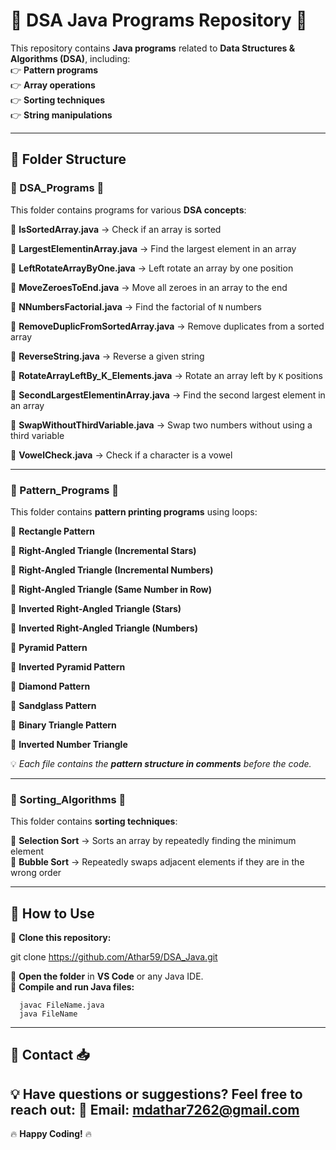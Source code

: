# 📌 DSA Java Programs Repository 🚀  

This repository contains **Java programs** related to **Data Structures & Algorithms (DSA)**, including:  
👉 **Pattern programs**  
👉 **Array operations**  
👉 **Sorting techniques**  
👉 **String manipulations**  

---  

## 📂 Folder Structure  

### 🔹 DSA_Programs 📌  

This folder contains programs for various **DSA concepts**:  

🔹 **IsSortedArray.java** → Check if an array is sorted  

🔹 **LargestElementinArray.java** → Find the largest element in an array  

🔹 **LeftRotateArrayByOne.java** → Left rotate an array by one position  

🔹 **MoveZeroesToEnd.java** → Move all zeroes in an array to the end  

🔹 **NNumbersFactorial.java** → Find the factorial of `N` numbers  

🔹 **RemoveDuplicFromSortedArray.java** → Remove duplicates from a sorted array  

🔹 **ReverseString.java** → Reverse a given string  

🔹 **RotateArrayLeftBy_K_Elements.java** → Rotate an array left by `K` positions  

🔹 **SecondLargestElementinArray.java** → Find the second largest element in an array  

🔹 **SwapWithoutThirdVariable.java** → Swap two numbers without using a third variable 

🔹 **VowelCheck.java** → Check if a character is a vowel  

---  

### 🔹 Pattern_Programs 🎨  

This folder contains **pattern printing programs** using loops:  

🔹 **Rectangle Pattern**  

🔹 **Right-Angled Triangle (Incremental Stars)**  

🔹 **Right-Angled Triangle (Incremental Numbers)** 

🔹 **Right-Angled Triangle (Same Number in Row)**  

🔹 **Inverted Right-Angled Triangle (Stars)**  

🔹 **Inverted Right-Angled Triangle (Numbers)**  

🔹 **Pyramid Pattern**  

🔹 **Inverted Pyramid Pattern**  

🔹 **Diamond Pattern**  

🔹 **Sandglass Pattern**  

🔹 **Binary Triangle Pattern**  

🔹 **Inverted Number Triangle**  

💡 _Each file contains the **pattern structure in comments** before the code._  

---  

### 🔹 Sorting_Algorithms 🔄  

This folder contains **sorting techniques**:  

🔹 **Selection Sort** → Sorts an array by repeatedly finding the minimum element  
🔹 **Bubble Sort** → Repeatedly swaps adjacent elements if they are in the wrong order  

---  

## 🚀 How to Use  

🔢 **Clone this repository:**  

git clone https://github.com/Athar59/DSA_Java.git


🔢 **Open the folder** in **VS Code** or any Java IDE.  
🔢 **Compile and run Java files:**  

      javac FileName.java  
      java FileName  
 
---  

## 📧 Contact 📥  

💡 Have questions or suggestions? Feel free to reach out:
  📩 Email: mdathar7262@gmail.com
---  

🔥 **Happy Coding!** 🔥

